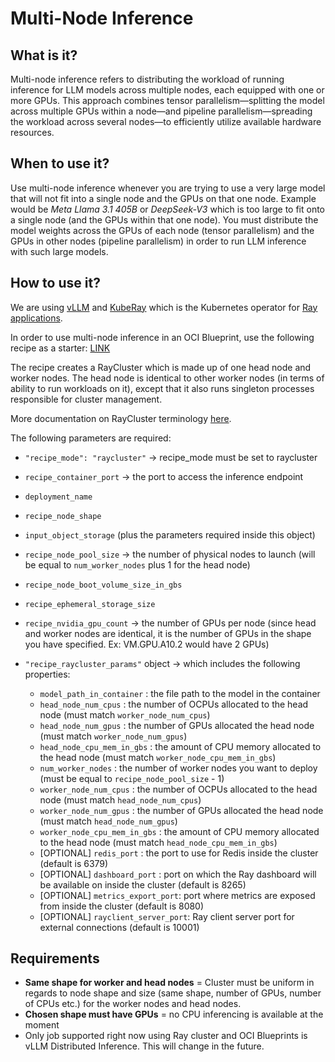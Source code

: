 # Multi-Node Inference

## What is it?

Multi-node inference refers to distributing the workload of running inference for LLM models across multiple nodes, each equipped with one or more GPUs. This approach combines tensor parallelism—splitting the model across multiple GPUs within a node—and pipeline parallelism—spreading the workload across several nodes—to efficiently utilize available hardware resources.

## When to use it?

Use multi-node inference whenever you are trying to use a very large model that will not fit into a single node and the GPUs on that one node. Example would be _Meta Llama 3.1 405B_ or _DeepSeek-V3_ which is too large to fit onto a single node (and the GPUs within that one node). You must distribute the model weights across the GPUs of each node (tensor parallelism) and the GPUs in other nodes (pipeline parallelism) in order to run LLM inference with such large models.

## How to use it?

We are using [vLLM](https://docs.vllm.ai/en/latest/serving/distributed_serving.html) and [KubeRay](https://github.com/ray-project/kuberay?tab=readme-ov-file) which is the Kubernetes operator for [Ray applications](https://github.com/ray-project/ray).

In order to use multi-node inference in an OCI Blueprint, use the following recipe as a starter: [LINK](../sample_recipes/multinode_inference_VM_A10.json)

The recipe creates a RayCluster which is made up of one head node and worker nodes. The head node is identical to other worker nodes (in terms of ability to run workloads on it), except that it also runs singleton processes responsible for cluster management.

More documentation on RayCluster terminology [here](https://docs.ray.io/en/latest/cluster/key-concepts.html#ray-cluster).

The following parameters are required:

- `"recipe_mode": "raycluster"` -> recipe_mode must be set to raycluster
- `recipe_container_port` -> the port to access the inference endpoint
- `deployment_name`
- `recipe_node_shape`
- `input_object_storage` (plus the parameters required inside this object)
- `recipe_node_pool_size` -> the number of physical nodes to launch (will be equal to `num_worker_nodes` plus 1 for the head node)
- `recipe_node_boot_volume_size_in_gbs`
- `recipe_ephemeral_storage_size`
- `recipe_nvidia_gpu_count` -> the number of GPUs per node (since head and worker nodes are identical, it is the number of GPUs in the shape you have specified. Ex: VM.GPU.A10.2 would have 2 GPUs)
- `"recipe_raycluster_params"` object -> which includes the following properties:

  - `model_path_in_container` : the file path to the model in the container
  - `head_node_num_cpus` : the number of OCPUs allocated to the head node (must match `worker_node_num_cpus`)
  - `head_node_num_gpus` : the number of GPUs allocated the head node (must match `worker_node_num_gpus`)
  - `head_node_cpu_mem_in_gbs` : the amount of CPU memory allocated to the head node (must match `worker_node_cpu_mem_in_gbs`)
  - `num_worker_nodes` : the number of worker nodes you want to deploy (must be equal to `recipe_node_pool_size` - 1)
  - `worker_node_num_cpus` : the number of OCPUs allocated to the head node (must match `head_node_num_cpus`)
  - `worker_node_num_gpus` : the number of GPUs allocated the head node (must match `head_node_num_gpus`)
  - `worker_node_cpu_mem_in_gbs` : the amount of CPU memory allocated to the head node (must match `head_node_cpu_mem_in_gbs`)
  - [OPTIONAL] `redis_port` : the port to use for Redis inside the cluster (default is 6379)
  - [OPTIONAL] `dashboard_port` : port on which the Ray dashboard will be available on inside the cluster (default is 8265)
  - [OPTIONAL] `metrics_export_port`: port where metrics are exposed from inside the cluster (default is 8080)
  - [OPTIONAL] `rayclient_server_port`: Ray client server port for external connections (default is 10001)

## Requirements

- **Same shape for worker and head nodes** = Cluster must be uniform in regards to node shape and size (same shape, number of GPUs, number of CPUs etc.) for the worker nodes and head nodes.
- **Chosen shape must have GPUs** = no CPU inferencing is available at the moment
- Only job supported right now using Ray cluster and OCI Blueprints is vLLM Distributed Inference. This will change in the future.
